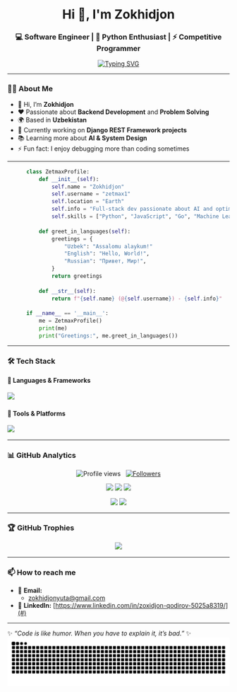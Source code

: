 <h1 align="center">Hi 👋, I'm Zokhidjon</h1>
<h3 align="center">💻 Software Engineer | 🚀 Python Enthusiast | ⚡ Competitive Programmer</h3>

<p align="center">
  <a href="https://github.com/zetmax1">
    <img src="https://readme-typing-svg.herokuapp.com?font=Fira+Code&weight=600&size=24&pause=1000&color=00F7FF&center=true&vCenter=true&width=600&lines=Welcome+to+my+GitHub+Profile!;Backend+Developer+from+Uzbekistan;Always+Learning+New+Tech" alt="Typing SVG" />
  </a>
</p>

---

### 👨‍💻 About Me  
- 👋 Hi, I’m **Zokhidjon**  
- ❤️ Passionate about **Backend Development** and **Problem Solving**  
- 🌍 Based in **Uzbekistan**  
- 🎯 Currently working on **Django REST Framework projects**  
- 📚 Learning more about **AI & System Design**  
- ⚡ Fun fact: I enjoy debugging more than coding sometimes  

---
```python
      class ZetmaxProfile:
          def __init__(self):
              self.name = "Zokhidjon"
              self.username = "zetmax1"
              self.location = "Earth" 
              self.info = "Full-stack dev passionate about AI and optimization"
              self.skills = ["Python", "JavaScript", "Go", "Machine Learning"]
      
          def greet_in_languages(self):
              greetings = {
                  "Uzbek": "Assalomu alaykum!"
                  "English": "Hello, World!",
                  "Russian": "Привет, Mир!",
              }
              return greetings
      
          def __str__(self):
              return f"{self.name} (@{self.username}) - {self.info}"
      
      if __name__ == '__main__':
          me = ZetmaxProfile()
          print(me)
          print("Greetings:", me.greet_in_languages())
```
---
### 🛠️ Tech Stack  

#### 🚀 Languages & Frameworks  
<p>
  <img src="https://skillicons.dev/icons?i=python,django,fastapi,javascript,cpp,go,postgresql,mysql,sqlite" />
</p>

#### 🧰 Tools & Platforms  
<p>
  <img src="https://skillicons.dev/icons?i=git,github,docker,linux,nginx,pycharm,vscode,postman" />
</p>

---

### 📊 GitHub Analytics  

<p align="center">
  <img src="https://komarev.com/ghpvc/?username=zetmax1&color=blueviolet" alt="Profile views" />
  &nbsp;
  <a href="https://github.com/zetmax1?tab=followers">
    <img src="https://img.shields.io/github/followers/zetmax1?style=social" alt="Followers" />
  </a>
</p>

<p align="center">
  <img src="https://github-profile-summary-cards.vercel.app/api/cards/profile-details?username=zetmax1&theme=github_dark" />
  <img src="https://github-profile-summary-cards.vercel.app/api/cards/stats?username=zetmax1&theme=github_dark" />
  <img src="https://github-profile-summary-cards.vercel.app/api/cards/productive-time?username=zetmax1&theme=github_dark&utcOffset=5" />
</p>

<p align="center">
  <img height="180em" src="https://github-readme-stats-eight-theta.vercel.app/api?username=zetmax1&show_icons=true&theme=algolia&include_all_commits=true&count_private=true"/>
  <img height="180em" src="https://github-readme-stats-eight-theta.vercel.app/api/top-langs/?username=zetmax1&layout=compact&langs_count=8&theme=algolia"/>
</p>

---

### 🏆 GitHub Trophies

<p align="center">
  <img src="https://github-profile-trophy.vercel.app/?username=zetmax1&theme=algolia&no-frame=true&margin-w=15" />
</p>

---

### 📫 How to reach me  
- 📧 **Email:**  
  - zokhidjonyuta@gmail.com 
- 💼 **LinkedIn:** [https://www.linkedin.com/in/zoxidjon-qodirov-5025a8319/](#) 

---

✨ _“Code is like humor. When you have to explain it, it’s bad.”_ ✨  
![Snake animation](https://github.com/zetmax1/zetmax1/blob/output/github-contribution-grid-snake.svg)

